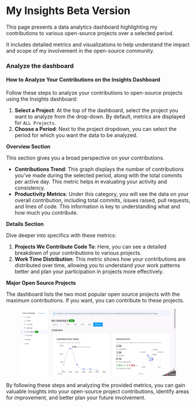 # My Insights Beta Version

This page presents a data analytics dashboard highlighting my contributions to various open-source projects over a selected period.&#x20;

It includes detailed metrics and visualizations to help understand the impact and scope of my involvement in the open-source community.

### Analyze the dashboard

#### How to Analyze Your Contributions on the Insights Dashboard

Follow these steps to analyze your contributions to open-source projects using the Insights dashboard:

1. **Select a Project**: At the top of the dashboard, select the project you want to analyze from the drop-down. By default, metrics are displayed for `ALL Projects`.
2. **Choose a Period**: Next to the project dropdown, you can select the period for which you want the data to be analyzed.

**Overview Section**

This section gives you a broad perspective on your contributions.

* **Contributions Trend**: This graph displays the number of contributions you've made during the selected period, along with the total commits per active day. This metric helps in evaluating your activity and consistency.
* **Productivity Metrics**: Under this category, you will see the data on your overall contribution, including total commits, issues raised, pull requests, and lines of code. This information is key to understanding what and how much you contribute.

**Details Section**

Dive deeper into specifics with these metrics:

1. **Projects We Contribute Code To**: Here, you can see a detailed breakdown of your contributions to various projects.
2. **Work Time Distribution**: This metric shows how your contributions are distributed over time, allowing you to understand your work patterns better and plan your participation in projects more effectively.

**Major Open Source Projects**

The dashboard lists the two most popular open source projects with the maximum contributions. If you want, you can contribute to these projects.

<figure><img src="../.gitbook/assets/My_insights.gif" alt=""><figcaption></figcaption></figure>

By following these steps and analyzing the provided metrics, you can gain valuable insights into your open-source project contributions, identify areas for improvement, and better plan your future involvement.
